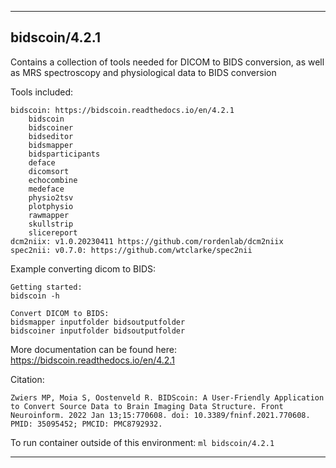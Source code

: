 
----------------------------------
## bidscoin/4.2.1 ##
Contains a collection of tools needed for DICOM to BIDS conversion, as well as MRS spectroscopy and physiological data to BIDS conversion

Tools included:
```
bidscoin: https://bidscoin.readthedocs.io/en/4.2.1
    bidscoin
    bidscoiner
    bidseditor
    bidsmapper
    bidsparticipants
    deface
    dicomsort
    echocombine
    medeface
    physio2tsv
    plotphysio
    rawmapper
    skullstrip
    slicereport
dcm2niix: v1.0.20230411 https://github.com/rordenlab/dcm2niix
spec2nii: v0.7.0: https://github.com/wtclarke/spec2nii
```

Example converting dicom to BIDS: 
```
Getting started:
bidscoin -h

Convert DICOM to BIDS:
bidsmapper inputfolder bidsoutputfolder
bidscoiner inputfolder bidsoutputfolder
```

More documentation can be found here:
https://bidscoin.readthedocs.io/en/4.2.1


Citation:
```
Zwiers MP, Moia S, Oostenveld R. BIDScoin: A User-Friendly Application to Convert Source Data to Brain Imaging Data Structure. Front Neuroinform. 2022 Jan 13;15:770608. doi: 10.3389/fninf.2021.770608. PMID: 35095452; PMCID: PMC8792932.
```

To run container outside of this environment: `ml bidscoin/4.2.1`

----------------------------------
